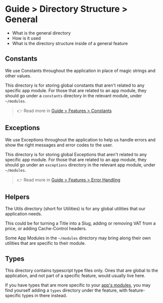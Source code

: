 # Guide > Directory Structure > General


- What is the general directory
- How is it used
- What is the directory structure inside of a general feature


## Constants

We use Constants throughout the application in place of magic strings and other values.

This directory is for storing global constants that aren't related to any specific app module. For those
that are related to an app module, they should go under a `constants` directory in the relevant module, under `~/modules`.

> 👉 Read more in [Guide > Features > Constants](../2.%20Features/x.%20Constants.md)

## Exceptions

We use Exceptions throughout the application to help us handle errors and show the right messages and error codes to the user.

This directory is for storing global Exceptions that aren't related to any specific app module. For those
that are related to an app module, they should go under an `exceptions` directory in the relevant app module, under `~/modules`.

> 👉 Read more in [Guide > Features > Error Handling](../2.%20Features/x.%20Error%20Handling.md)


## Helpers

The Utils directory (short for Utilities) is for any global utilities that our application needs.

This could be for turning a Title into a Slug, adding or removing VAT from a price, or adding Cache-Control headers.

Some App Modules in the `~/modules` directory may bring along their own utilities that are specific to their module.

## Types

This directory contains typescript type files only. Ones that are global to the application,
and not part of a specific feature, would usually live here.

If you have types that are more specific to your [app's modules](../../../modules), you may find yourself
adding a `types` directory under the feature, with feature-specific types in there instead.

